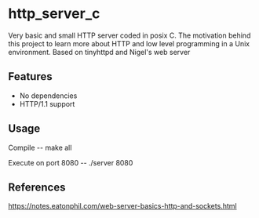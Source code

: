# http_server_c
Very basic and small HTTP server coded in posix C. The motivation behind this project to learn more about HTTP and low level programming in a Unix environment. Based on tinyhttpd and Nigel's web server

## Features

- No dependencies
- HTTP/1.1 support 

## Usage
Compile
-- make all

Execute on port 8080
-- ./server 8080

## References

https://notes.eatonphil.com/web-server-basics-http-and-sockets.html


